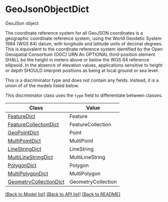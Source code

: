 # GeoJsonObjectDict

GeoJSon object

The coordinate reference system for all GeoJSON coordinates is a
geographic coordinate reference system, using the World Geodetic System
1984 (WGS 84) datum, with longitude and latitude units of decimal
degrees.
This is equivalent to the coordinate reference system identified by the
Open Geospatial Consortium (OGC) URN
An OPTIONAL third-position element SHALL be the height in meters above
or below the WGS 84 reference ellipsoid.
In the absence of elevation values, applications sensitive to height or
depth SHOULD interpret positions as being at local ground or sea level.


This is a discriminator type and does not contain any fields. Instead, it is a union
of of the models listed below.

This discriminator class uses the `type` field to differentiate between classes.

| Class | Value
| ------------ | -------------
[FeatureDict](FeatureDict.md) | Feature
[FeatureCollectionDict](FeatureCollectionDict.md) | FeatureCollection
[GeoPointDict](GeoPointDict.md) | Point
[MultiPointDict](MultiPointDict.md) | MultiPoint
[LineStringDict](LineStringDict.md) | LineString
[MultiLineStringDict](MultiLineStringDict.md) | MultiLineString
[PolygonDict](PolygonDict.md) | Polygon
[MultiPolygonDict](MultiPolygonDict.md) | MultiPolygon
[GeometryCollectionDict](GeometryCollectionDict.md) | GeometryCollection


[[Back to Model list]](../../README.md#documentation-for-models) [[Back to API list]](../../README.md#documentation-for-api-endpoints) [[Back to README]](../../README.md)
